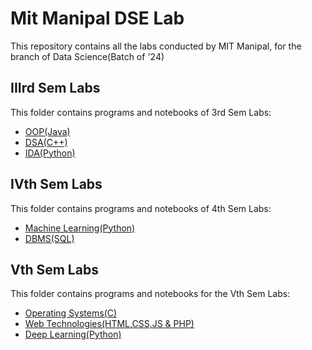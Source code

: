 # Mit Manipal DSE Lab

This repository contains all the labs conducted by MIT Manipal, for the branch of Data Science(Batch of '24)

## IIIrd Sem Labs

This folder contains programs and notebooks of 3rd Sem Labs:

- [OOP(Java)](https://github.com/absterjr/Mit-Manipal-DSE-Lab/tree/main/IIIrd%20Sem/OOP_200968048)
- [DSA(C++)](https://github.com/absterjr/Mit-Manipal-DSE-Lab/tree/main/IIIrd%20Sem/DSA_200968048)
- [IDA(Python)](https://github.com/absterjr/Mit-Manipal-DSE-Lab/tree/main/IIIrd%20Sem/IDA_200968048)


## IVth Sem Labs

This folder contains programs and notebooks of 4th Sem Labs:

- [Machine Learning(Python)](https://github.com/absterjr/Mit-Manipal-DSE-Lab/tree/main/IVth%20Sem/Machine%20Learning)
- [DBMS(SQL)](https://github.com/absterjr/Mit-Manipal-DSE-Lab/tree/main/IVth%20Sem/DBMS)


## Vth Sem Labs

This folder contains programs and notebooks for the Vth Sem Labs:

- [Operating Systems(C)](https://github.com/absterjr/Mit-Manipal-DSE-Lab/tree/main/Vth%20Sem/OS_200968048)
- [Web Technologies(HTML,CSS,JS & PHP)](https://github.com/absterjr/Mit-Manipal-DSE-Lab/tree/main/Vth%20Sem/Web%20Tech%20Lab_200968048)
- [Deep Learning(Python)](https://github.com/absterjr/Mit-Manipal-DSE-Lab/tree/main/Vth%20Sem/DL_200968048)

